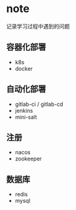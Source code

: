 # note

记录学习过程中遇到的问题

## 容器化部署

+ k8s
+ docker

## 自动化部署

+ gitlab-ci / gitlab-cd
+ jenkins
+ mini-salt

## 注册

+ nacos
+ zookeeper

## 数据库

+ redis
+ mysql

